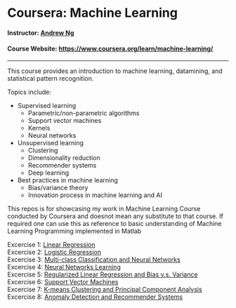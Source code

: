 # Coursera: Machine Learning
#### **Instructor**: [Andrew Ng](https://www.coursera.org/instructor/andrewng)
#### **Course Website**: https://www.coursera.org/learn/machine-learning/
-----------------------
This course provides an introduction to machine learning, datamining, and statistical pattern recognition.

Topics include:
* Supervised learning
  * Parametric/non-parametric algorithms
  * Support vector machines
  * Kernels
  * Neural networks
* Unsupervised learning
  * Clustering
  * Dimensionality reduction
  * Recommender systems
  * Deep learning
* Best practices in machine learning
  * Bias/variance theory
  * Innovation process in machine learning and AI

This repos is for showcasing my work in Machine Learning Course conducted by Coursera and doesnot mean any substitute to that course. If required one can use this as reference to basic understanding of Machine Learning Programming implemented in Matlab

Excercise 1: [Linear Regression](https://github.com/sanket1012/Coursera-Machine-Learning/tree/master/Excercise%201-%20Linear%20Regression)  
Excercise 2: [Logistic Regression](https://github.com/sanket1012/Coursera-Machine-Learning/tree/master/Excercise%202-%20Logistic%20Regression)  
Excercise 3: [Multi-class Classification and Neural Networks](https://github.com/sanket1012/Coursera-Machine-Learning/tree/master/Excercise%203-%20Multi-class%20Classification%20and%20Neural%20Networks)  
Excercise 4: [Neural Networks Learning](https://github.com/sanket1012/Coursera-Machine-Learning/tree/master/Excercise%204-%20Neural%20Networks%20Learning)  
Excercise 5: [Regularized Linear Regression and Bias v.s. Variance](https://github.com/sanket1012/Coursera-Machine-Learning/tree/master/Excercise%205-%20Regularized%20Linear%20Regression%20and%20Bias%20v.s.%20Variance)  
Excercise 6: [Support Vector Machines](https://github.com/sanket1012/Coursera-Machine-Learning/tree/master/Excercise%206-%20Support%20Vector%20Machines)  
Excercise 7: [K-means Clustering and Principal Component Analysis](https://github.com/sanket1012/Coursera-Machine-Learning/tree/master/Excercise%207-%20K-means%20Clustering%20and%20Principal%20Component%20Analysis)  
Excercise 8: [Anomaly Detection and Recommender Systems](https://github.com/sanket1012/Coursera-Machine-Learning/tree/master/Excercise%208-%20Anomaly%20Detection%20and%20Recommender%20Systems)  
